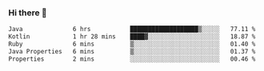 ### Hi there 👋

<!--START_SECTION:waka-->

```txt
Java              6 hrs           ███████████████████▒░░░░░   77.11 %
Kotlin            1 hr 28 mins    ████▓░░░░░░░░░░░░░░░░░░░░   18.87 %
Ruby              6 mins          ▒░░░░░░░░░░░░░░░░░░░░░░░░   01.40 %
Java Properties   6 mins          ▒░░░░░░░░░░░░░░░░░░░░░░░░   01.37 %
Properties        2 mins          ░░░░░░░░░░░░░░░░░░░░░░░░░   00.46 %
```

<!--END_SECTION:waka-->

<!--
**jerry-shao/jerry-shao** is a ✨ _special_ ✨ repository because its `README.md` (this file) appears on your GitHub profile.

Here are some ideas to get you started:

- 🔭 I’m currently working on ...
- 🌱 I’m currently learning ...
- 👯 I’m looking to collaborate on ...
- 🤔 I’m looking for help with ...
- 💬 Ask me about ...
- 📫 How to reach me: ...
- 😄 Pronouns: ...
- ⚡ Fun fact: ...
-->
